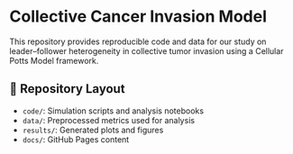 # Collective Cancer Invasion Model

This repository provides reproducible code and data for our study on leader–follower heterogeneity in collective tumor invasion using a Cellular Potts Model framework.

## 📂 Repository Layout

- `code/`: Simulation scripts and analysis notebooks
- `data/`: Preprocessed metrics used for analysis
- `results/`: Generated plots and figures
- `docs/`: GitHub Pages content
